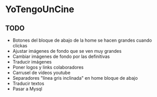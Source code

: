 # YoTengoUnCine


## TODO

* Botones del bloque de abajo de la home se hacen grandes cuando clickas
* Ajustar imágenes de fondo que se ven muy grandes
* Cambiar imágenes de fondo por las definitivas
* Traducir imágenes
* Poner logos y links colaboradores
* Carrusel de vídeos youtube
* Separadores "línea gris inclinada" en home bloque de abajo
* Traducir textos
* Pasar a Mysql